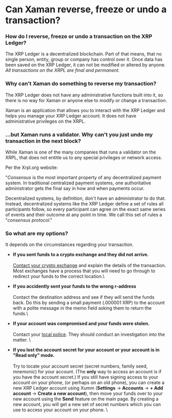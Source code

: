 # Can Xaman reverse, freeze or undo a transaction?

### **How do I reverse, freeze or undo a transaction on the XRP Ledger?**

The XRP Ledger is a decentralized blockchain. Part of that means, that no single person, entity, group or company has control over it.  Once data has been saved on the XRP Ledger, it can not be modified or altered by anyone. _All transactions on the XRPL are final and permanent._&#x20;

### **Why can't Xaman do something to reverse my transaction?**

The XRP Ledger does not have any administrative functions built into it, so there is no way for Xaman or anyone else to modify or change a transaction.

Xaman is an application that allows you to interact with the XRP Ledger and helps you manage your XRP Ledger account. It does not have administrative privileges on the XRPL.&#x20;

### **...but Xaman runs a validator. Why can't you just undo my transaction in the next block?**

While Xaman is one of the many companies that runs a validator on the XRPL, that does not entitle us to any special privileges or network access.&#x20;

Per the Xrpl.org website:

"_Consensus_ is the most important property of any decentralized payment system. In traditional centralized payment systems, one authoritative administrator gets the final say in how and when payments occur.

Decentralized systems, by definition, don't have an administrator to do that. Instead, decentralized systems like the XRP Ledger define a set of rules all participants follow, so every participant can agree on the exact same series of events and their outcome at any point in time. We call this set of rules a "_consensus protocol_."&#x20;

### **So what are my options?**

It depends on the circumstances regarding your transaction.

* **If you sent funds to a crypto exchange and they did not arrive.**\
  \
  [Contact your crypto exchange](deposit-to-exchange-didnt-arrive.md) and explain the details of the transaction. Most exchanges have a process that you will need to go through to redirect your funds to the correct location.\

* **If you accidently sent your funds to the wrong r-address**\
  \
  Contact the destination address and see if they will send the funds back. Do this by sending a small payment (.000001 XRP) to the account with a polite message in the memo field asking them to return the funds.\

* **If your account was compromised and your funds were stolen.**\
  \
  Contact your [local police](../learning-more-about-xumm/ive-been-scammed.md). They should conduct an investigation into the matter. \

* **If you lost the account secret for your account or your account is in "Read only" mode.**\
  \
  Try to locate your account secret (secret numbers, family seed, mnemonic) for your account. (The **only** way to access an account is if you have the account secret.) If you still have signing access to your account on your phone, (or perhaps on an old phone), you can create a new XRP Ledger account using Xumm (**Settings** -> **Accounts** -> **+ Add account** -> **Create a new account**), then move your funds over to your new account using the **Send** feature on the main page. By creating a new account, you will get a new set of secret numbers which you can use to access your account on your phone. \

